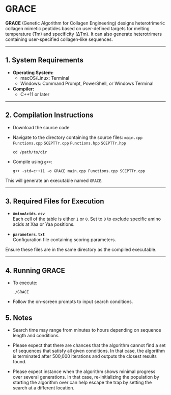# GRACE

**GRACE** (Genetic Algorithm for Collagen Engineering) designs heterotrimeric collagen mimetic peptides based on user-defined targets for melting temperature (Tm) and specificity (ΔTm). It can also generate heterotrimers containing user-specified collagen-like sequences.

---

## 1. System Requirements

- **Operating System:**
  - macOS/Linux: Terminal
  - Windows: Command Prompt, PowerShell, or Windows Terminal
- **Compiler:**
  - C++11 or later

---

## 2. Compilation Instructions
- Download the source code
- Navigate to the directory containing the source files: `main.cpp`  `Functions.cpp`  `SCEPTTr.cpp`  `Functions.hpp`  `SCEPTTr.hpp`


	```
 	cd /path/to/dir
	```

- Compile using `g++`:

	```
 	g++ -std=c++11 -o GRACE main.cpp Functions.cpp SCEPTTr.cpp
	```

This will generate an executable named `GRACE`.

---

## 3. Required Files for Execution

- **`AminoAcids.csv`**  
  Each cell of the table is either `1` or `0`. Set to `0` to exclude specific amino acids at Xaa or Yaa positions.

- **`parameters.txt`**  
  Configuration file containing scoring parameters.

Ensure these files are in the same directory as the compiled executable.

---

## 4. Running GRACE

- To execute:

	```
 	./GRACE
 	```

- Follow the on-screen prompts to input search conditions.

## 5. Notes
- Search time may range from minutes to hours depending on sequence length and conditions.

- Please expect that there are chances that the algorithm cannot find a set of sequences that satisfy all given conditions. In that case, the algorithm is terminated after 500,000 iterations and outputs the closest results found. 

- Please expect instance when the algorithm shows minimal progress over several generations. In that case, re-initializing the population by starting the algorithm over can help escape the trap by setting the search at a different location.
